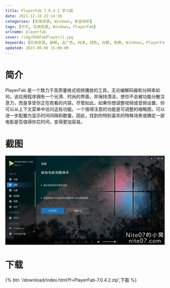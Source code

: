 ```yaml
---
title: PlayerFab 7.0.4.2 学习版
date: 2021-12-18 22:14:36
categories: [实用资源, Windows, 影音视听]
tags: [中文, 实用资源, Windows, PlayerFab]
urlname: playerfab
cover: /img/DVDFabPlayer/1.jpg
keywords: [实用资源, 破解, 去广告, 纯净, 绿色, 白嫖, 免费, Windows, PlayerFab]
updated: 2023-06-06 15:00:00
---
```


# 简介

PlayerFab 是一个致力于高质量格式视频播放的工具，无论编解码器和分辨率如何。该应用程序拥有一个光滑、时尚的界面，并保持清洁，使你不会被功能分散注意力，而是享受你正在观看的内容。尽管如此，如果你想调整视频或音频设置，你可以从上下文菜单中访问这些功能。一个值得注意的功能是可调整的缩略图，可以进一步配置为显示时间间隔和数量。因此，找到你特别喜欢的特殊场景或确定一部电影是否值得你花时间，变得更加容易。

# 截图

![](/img/DVDFabPlayer/2.jpg)

# 下载

{% btn '/download/index.html?f=PlayerFab-7.0.4.2.zip',下载 %}
